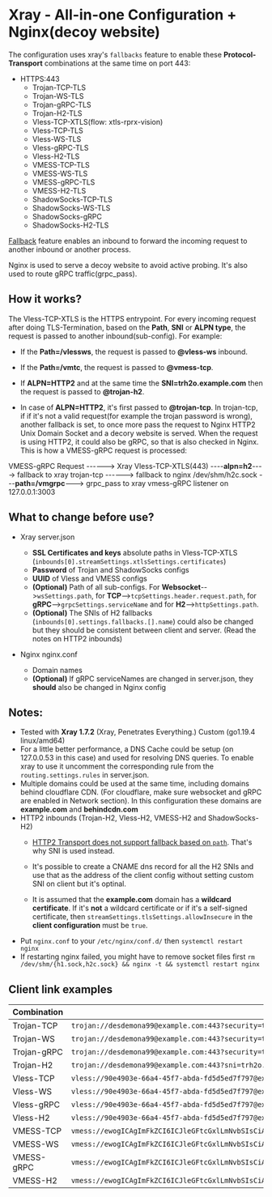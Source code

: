 # Xray - All-in-one Configuration + Nginx(decoy website)

The configuration uses xray's `fallbacks` feature to enable these **Protocol-Transport** combinations at the same time on port 443:
* HTTPS:443
    * Trojan-TCP-TLS
    * Trojan-WS-TLS
    * Trojan-gRPC-TLS
    * Trojan-H2-TLS
    * Vless-TCP-XTLS(flow: xtls-rprx-vision)
    * Vless-TCP-TLS
    * Vless-WS-TLS
    * Vless-gRPC-TLS
    * Vless-H2-TLS
    * VMESS-TCP-TLS
    * VMESS-WS-TLS
    * VMESS-gRPC-TLS
    * VMESS-H2-TLS
    * ShadowSocks-TCP-TLS
    * ShadowSocks-WS-TLS
    * ShadowSocks-gRPC
    * ShadowSocks-H2-TLS

[Fallback](https://xtls.github.io/config/features/fallback.html) feature enables an inbound to forward the incoming request to another inbound or another process.

Nginx is used to serve a decoy website to avoid active probing. It's also used to route gRPC traffic(grpc_pass).

## How it works?
The Vless-TCP-XTLS is the HTTPS entrypoint. For every incoming request after doing TLS-Termination, based on the **Path**, **SNI** or **ALPN type**, the request is passed to another inbound(sub-config). For example:
* If the **Path=/vlessws**, the request is passed to **@vless-ws** inbound.
* If the **Path=/vmtc**, the request is passed to **@vmess-tcp**.

* If **ALPN=HTTP2** and at the same time the **SNI=trh2o.example.com** then the request is passed to **@trojan-h2**.
* In case of **ALPN=HTTP2**, it's first passed to **@trojan-tcp**. In trojan-tcp, if if it's not a valid request(for example the trojan password is wrong), another fallback is set, to once more pass the request to Nginx HTTP2 Unix Domain Socket and a decory website is served. When the request is using HTTP2, it could also be gRPC, so that is also checked in Nginx. This is how a VMESS-gRPC request is processed:

VMESS-gRPC Request ------> Xray Vless-TCP-XTLS(443) ----**alpn=h2**----> fallback to xray trojan-tcp ------> fallback to nginx /dev/shm/h2c.sock ---**path=/vmgrpc**---> grpc_pass to xray vmess-gRPC listener on 127.0.0.1:3003

## What to change before use?
* Xray server.json
    * **SSL Certificates and keys** absolute paths in Vless-TCP-XTLS (`inbounds[0].streamSettings.xtlsSettings.certificates`)
    * **Password** of Trojan and ShadowSocks configs
    * **UUID** of Vless and VMESS configs
    * **(Optional)** Path  of all sub-configs. For **Websocket**-->`wsSettings.path`, for **TCP**-->`tcpSettings.header.request.path`, for **gRPC**-->`grpcSettings.serviceName` and for **H2**-->`httpSettings.path`.
    * **(Optional)** The SNIs of H2 fallbacks (`inbounds[0].settings.fallbacks.[].name`) could also be changed but they should be consistent between client and server. (Read the notes on HTTP2 inbounds)

* Nginx nginx.conf
    * Domain names
    * **(Optional)** If gRPC serviceNames are changed in server.json, they **should** also be changed in Nginx config

## Notes:
* Tested with **Xray 1.7.2** (Xray, Penetrates Everything.) Custom (go1.19.4 linux/amd64)
* For a little better performance, a DNS Cache could be setup (on 127.0.0.53 in this case) and used for resolving DNS queries. To enable xray to use it uncomment the corresponding rule from the `routing.settings.rules` in server.json.
* Multiple domains could be used at the same time, including domains behind cloudflare CDN. (For cloudflare, make sure websocket and gRPC are enabled in Network section). In this configuration these domains are **example.com** and **behindcdn.com**
* HTTP2 inbounds (Trojan-H2, Vless-H2, VMESS-H2 and ShadowSocks-H2)
    * [HTTP2 Transport does not support fallback based on `path`](https://xtls.github.io/config/transports/h2.html#http-2). That's why SNI is used instead.
    * It's possible to create a CNAME dns record for all the H2 SNIs and use that as the address of the client config without setting custom SNI on client but it's optinal.

    * It is assumed that the **example.com** domain has a **wildcard certificate**. If it's **not** a wildcard certificate or if it's a self-signed certificate, then `streamSettings.tlsSettings.allowInsecure` in the **client configuration** must be `true`. 
* Put `nginx.conf` to your `/etc/nginx/conf.d/` then `systemctl restart nginx`
* If restarting nginx failed, you might have to remove socket files first `rm /dev/shm/{h1.sock,h2c.sock} && nginx -t && systemctl restart nginx` 

## Client link examples

| Combination | Link |
| ----------- | ---- |
| Trojan-TCP | `trojan://desdemona99@example.com:443?security=tls&type=tcp#Trojan-TCP` |
| Trojan-WS | `trojan://desdemona99@example.com:443?security=tls&type=ws&path=/trojanws?ed=2048#Trojna-WS` |
| Trojan-gRPC | `trojan://desdemona99@example.com:443?security=tls&type=grpc&serviceName=trgrpc#Trojan-gRPC` |
| Trojan-H2 | `trojan://desdemona99@example.com:443?sni=trh2o.example.com&security=tls&type=http&path=/trh2#Trojan-H2` |
| Vless-TCP | `vless://90e4903e-66a4-45f7-abda-fd5d5ed7f797@example.com:443?security=tls&type=tcp#Vless-TCP` |
| Vless-WS | `vless://90e4903e-66a4-45f7-abda-fd5d5ed7f797@example.com:443?security=tls&type=ws?ed=2048&path=/vlws#Vless-WS` |
| Vless-gRPC | `vless://90e4903e-66a4-45f7-abda-fd5d5ed7f797@example.com:443?security=tls&type=grpc&serviceName=vlgrpc#Vless-gRPC` |
| Vless-H2 | `vless://90e4903e-66a4-45f7-abda-fd5d5ed7f797@example.com:443?sni=vlh2o.example.com&security=tls&type=http&path=/vlh2#Vless-H2` |
| VMESS-TCP | `vmess://ewogICAgImFkZCI6ICJleGFtcGxlLmNvbSIsCiAgICAiYWlkIjogIjAiLAogICAgImhvc3QiOiAiIiwKICAgICJpZCI6ICI5MGU0OTAzZS02NmE0LTQ1ZjctYWJkYS1mZDVkNWVkN2Y3OTciLAogICAgIm5ldCI6ICJ0Y3AiLAogICAgInBhdGgiOiAiL3ZtdGMiLAogICAgInBvcnQiOiAiNDQzIiwKICAgICJwcyI6ICJWTUVTUy1UQ1AiLAogICAgInNjeSI6ICJub25lIiwKICAgICJzbmkiOiAiIiwKICAgICJ0bHMiOiAidGxzIiwKICAgICJ0eXBlIjogImh0dHAiLAogICAgInYiOiAiMiIKfQo=` |
| VMESS-WS | `vmess://ewogICAgImFkZCI6ICJleGFtcGxlLmNvbSIsCiAgICAiYWlkIjogIjAiLAogICAgImhvc3QiOiAiIiwKICAgICJpZCI6ICI5MGU0OTAzZS02NmE0LTQ1ZjctYWJkYS1mZDVkNWVkN2Y3OTciLAogICAgIm5ldCI6ICJ3cyIsCiAgICAicGF0aCI6ICIvdm13cyIsCiAgICAicG9ydCI6ICI0NDMiLAogICAgInBzIjogIlZNRVNTLVdTIiwKICAgICJzY3kiOiAibm9uZSIsCiAgICAic25pIjogIiIsCiAgICAidGxzIjogInRscyIsCiAgICAidHlwZSI6ICIiLAogICAgInYiOiAiMiIKfQo=` |
| VMESS-gRPC | `vmess://ewogICAgImFkZCI6ICJleGFtcGxlLmNvbSIsCiAgICAiYWlkIjogIjAiLAogICAgImhvc3QiOiAiIiwKICAgICJpZCI6ICI5MGU0OTAzZS02NmE0LTQ1ZjctYWJkYS1mZDVkNWVkN2Y3OTciLAogICAgIm5ldCI6ICJncnBjIiwKICAgICJwYXRoIjogInZtZ3JwYyIsCiAgICAicG9ydCI6ICI0NDMiLAogICAgInBzIjogIlZNRVNTLWdSUEMiLAogICAgInNjeSI6ICJub25lIiwKICAgICJzbmkiOiAiIiwKICAgICJ0bHMiOiAidGxzIiwKICAgICJ0eXBlIjogImh0dHAiLAogICAgInYiOiAiMiIKfQo=` |
| VMESS-H2 | `vmess://ewogICAgImFkZCI6ICJleGFtcGxlLmNvbSIsCiAgICAiYWlkIjogIjAiLAogICAgImhvc3QiOiAiIiwKICAgICJpZCI6ICI5MGU0OTAzZS02NmE0LTQ1ZjctYWJkYS1mZDVkNWVkN2Y3OTciLAogICAgIm5ldCI6ICJodHRwIiwKICAgICJwYXRoIjogIi92bWgyIiwKICAgICJwb3J0IjogIjQ0MyIsCiAgICAicHMiOiAiVk1FU1MtSDIiLAogICAgInNjeSI6ICJub25lIiwKICAgICJzbmkiOiAidm1oMm8uZXhhbXBsZS5jb20iLAogICAgInRscyI6ICJ0bHMiLAogICAgInR5cGUiOiAiaHR0cCIsCiAgICAidiI6ICIyIgp9Cg==` |